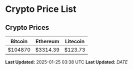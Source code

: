 # Crypto Price List

## Crypto Prices
| Bitcoin | Ethereum | Litecoin |
| ------- | -------- | -------- |
| $104870 | $3314.39 | $123.73 |
**Last Updated:** 2025-01-25 03:38 UTC
**Last Updated:** $DATE$
